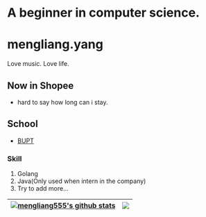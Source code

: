 # A beginner in computer science. 
# mengliang.yang
Love music. Love life.
## Now in Shopee
- hard to say how long can i stay.
## School
- [BUPT](https://www.bupt.edu.cn/)
### Skill
1. Golang
2. Java(Only used when intern in the company)
3. Try to add more...

| <a href="https://github.com/mengliang555/github-readme-stats"><img align="center" src="https://github-readme-stats.vercel.app/api?username=mengliang555&show_icons=true&theme=buefy&hide_border=true" alt="mengliang555's github stats" /></a> | <a href="https://github.com/mengliang555/github-readme-stats"><img align="center" src="https://github-readme-stats.vercel.app/api/top-langs/?username=mengliang555&layout=compact&theme=buefy&hide_border=true" /></a> |
| ------------- | ------------- |
